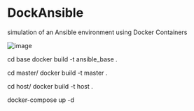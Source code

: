 # DockAnsible
simulation of an Ansible environment using Docker Containers


![image](https://user-images.githubusercontent.com/108732943/203650459-fd84d8f4-153a-4b10-aef8-6055551539fc.png)





cd base
docker build -t ansible_base .


cd master/
docker build -t master .

cd host/
docker build -t host .



docker-compose up -d


